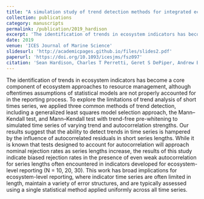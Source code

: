 ```yaml
---
title: "A simulation study of trend detection methods for integrated ecosystem assessment"
collection: publications
category: manuscripts
permalink: /publication/2019_hardison
excerpt: 'The identification of trends in ecosystem indicators has become a core component of ecosystem approaches to resource management, although oftentimes assumptions of statistical models are not properly accounted for in the reporting process. To explore ...'
date: 2019
venue: 'ICES Journal of Marine Science'
slidesurl: 'http://academicpages.github.io/files/slides2.pdf'
paperurl: 'https://doi.org/10.1093/icesjms/fsz097'
citation: 'Sean Hardison, Charles T Perretti, Geret S DePiper, Andrew Beet. (2019). &quot;Volume 76, Issue 7.&quot; <i>ICES Journal of Marine Science</i>. '
---
```


The identification of trends in ecosystem indicators has become a core component of ecosystem approaches to resource management, although oftentimes assumptions of statistical models are not properly accounted for in the reporting process. To explore the limitations of trend analysis of short times series, we applied three common methods of trend detection, including a generalized least squares model selection approach, the Mann–Kendall test, and Mann–Kendall test with trend-free pre-whitening to simulated time series of varying trend and autocorrelation strengths. Our results suggest that the ability to detect trends in time series is hampered by the influence of autocorrelated residuals in short series lengths. While it is known that tests designed to account for autocorrelation will approach nominal rejection rates as series lengths increase, the results of this study indicate biased rejection rates in the presence of even weak autocorrelation for series lengths often encountered in indicators developed for ecosystem-level reporting (N = 10, 20, 30). This work has broad implications for ecosystem-level reporting, where indicator time series are often limited in length, maintain a variety of error structures, and are typically assessed using a single statistical method applied uniformly across all time series.